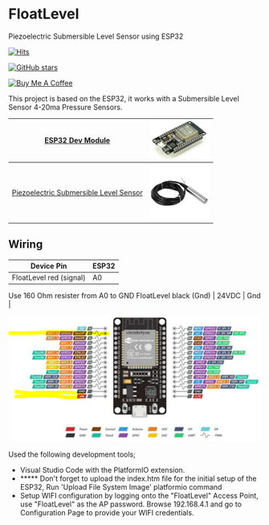 # FloatLevel
Piezoelectric Submersible Level Sensor using ESP32

[![Hits](https://hits.seeyoufarm.com/api/count/incr/badge.svg?url=https%3A%2F%2Fgithub.com%2FClassicDIY%2FFloatLevel&count_bg=%2379C83D&title_bg=%23555555&icon=&icon_color=%23E7E7E7&title=hits&edge_flat=false)](https://hits.seeyoufarm.com)

[![GitHub stars](https://img.shields.io/github/stars/ClassicDIY/FloatLevel?style=for-the-badge)](https://github.com/ClassicDIY/FloatLevel/stargazers)

<a href="https://www.buymeacoffee.com/r4K2HIB" target="_blank"><img src="https://cdn.buymeacoffee.com/buttons/v2/default-yellow.png" alt="Buy Me A Coffee" style="height: 60px !important;width: 217px !important;" ></a>

This project is based on the ESP32, it works with a Submersible Level Sensor 4-20ma Pressure Sensors.

|<a href="https://www.aliexpress.com/item/32826540261.html?src=google&src=google&albch=shopping&acnt=494-037-6276&isdl=y&slnk=&plac=&mtctp=&albbt=Google_7_shopping&aff_platform=google&aff_short_key=UneMJZVf&&albagn=888888&albcp=7386552844&albag=80241711349&trgt=743612850714&crea=en32826540261&netw=u&device=c&albpg=743612850714&albpd=en32826540261&gclid=Cj0KCQjw-r71BRDuARIsAB7i_QMqV6A_E4zdDcSiXs2j3qIUm4cIgdCFfkDs1Egmak4QgCXrvfcQXAkaAu2WEALw_wcB&gclsrc=aw.ds"> ESP32 Dev Module</a>|<img src="./Pictures/ESP32.png" width="120"/>|
|---|---|
|<a href="https://www.amazon.ca/Submersible-Pressure-Sensors-Transmitter-Detector/dp/B0C448QTPV/ref=sr_1_4?crid=3CJBD6RVJBXIN&dib=eyJ2IjoiMSJ9.-c4XDq79iyTpaMJEcIONxg6ZYhjfyJE7SA4uxqeZePKyQjjeDzo3SH5cLsPx5ghm_VEf8Ub5_hHfM4VFpO-rCBVYFWDvaoBf8b4YlDWAFkldA8fKzpWkDEDY8zQPxDDhIctZy2XMjohPo_U5Vc8ERiVTV-V5IM52brOpZwNNLQ4GcR5GBQZfZPUmkFMXJaQntatI7UmpWTgs9PQfwXFRMiKZSPG2ig8dzkgWiYOdhCCiE_pXHoOVFQTN9eYNN8R848bcikWC7MRxHCkisC_0IO3i41ul8x2lBzO33FopJoc2uRtDa1qwxfmarhE3uoWHq6JymuPkQ9EhDo2CgxyJD2C4di87L1yWubGMS-ZI_i2iO2f7LLxIZVXNeUF0DhqjNlSqql03UUnpc2AgPD1qtKYhSGKWdEgXE7L7Ae6jdSLrULCPj6ewRcWuKJM82-TK.-IQH48So9kr3tc-yNsUj39FTi4GGFmpREAOUC7myftA&dib_tag=se&keywords=Piezoelectric%2BSubmersible%2BLevel%2BSensor&qid=1737633768&sprefix=piezoelectric%2Bsubmersible%2Blevel%2Bsensor%2Caps%2C132&sr=8-4&th=1"> Piezoelectric Submersible Level Sensor </a>|<img src="./Pictures/Sensor.png" width="120"/>|

## Wiring

Device Pin | ESP32 |
--- | --- |
FloatLevel red (signal)  | A0 |
Use 160 Ohm resister from A0 to GND
FloatLevel black (Gnd) | 24VDC | Gnd |

<p align="center">
  <img src="./Pictures/ESP32%20Pinout.PNG" width="800"/>
</p>

Used the following development tools;

<ul>
  <li>Visual Studio Code with the PlatformIO extension.</li>
  <li>***** Don't forget to upload the index.htm file for the initial setup of the ESP32, Run 'Upload File System Image' platformio command</li>
  <li>Setup WIFI configuration by logging onto the "FloatLevel" Access Point, use "FloatLevel" as the AP password. Browse 192.168.4.1 and go to Configuration Page to provide your WIFI credentials.
</ul>

